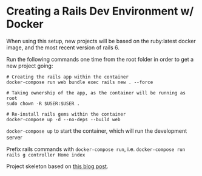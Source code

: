 # Creating a Rails Dev Environment w/ Docker

When using this setup, new projects will be based on the ruby:latest docker image, and the most recent
version of rails 6.

Run the following commands one time from the root folder in order to get a new project going:

```
# Creating the rails app within the container
docker-compose run web bundle exec rails new . --force

# Taking ownership of the app, as the container will be running as root
sudo chown -R $USER:$USER .

# Re-install rails gems within the container
docker-compose up -d --no-deps --build web
```

`docker-compose up` to start the container, which will run the development server

Prefix rails commands with `docker-compose run`, i.e. `docker-compose run rails g controller Home index`

Project skeleton based on [this blog post](https://era86.github.io/2020/02/26/rails-development-environment-with-docker-compose-ubuntu-1804.html).
